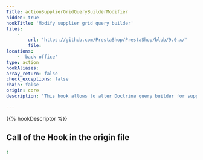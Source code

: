 ```yaml
---
Title: actionSupplierGridQueryBuilderModifier
hidden: true
hookTitle: 'Modify supplier grid query builder'
files:
    -
        url: 'https://github.com/PrestaShop/PrestaShop/blob/9.0.x/'
        file: 
locations:
    - 'back office'
type: action
hookAliases: 
array_return: false
check_exceptions: false
chain: false
origin: core
description: 'This hook allows to alter Doctrine query builder for supplier grid'

---
```


{{% hookDescriptor %}}

## Call of the Hook in the origin file

```php
;
```
